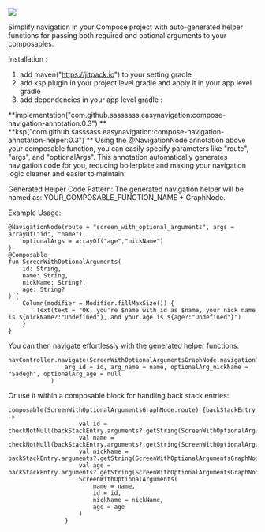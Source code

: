 [![](https://jitpack.io/v/sasssass/easynavigation.svg)](https://jitpack.io/#sasssass/easynavigation)


Simplify navigation in your Compose project with auto-generated helper functions for passing both required and optional arguments to your composables.

Installation : 
1. add maven("https://jitpack.io") to your setting.gradle
2. add ksp plugin in your project level gradle and apply it in your app level gradle
3. add dependencies in your app level gradle :

**implementation("com.github.sasssass.easynavigation:compose-navigation-annotation:0.3")
**
**ksp("com.github.sasssass.easynavigation:compose-navigation-annotation-helper:0.3")
**
Using the @NavigationNode annotation above your composable function, you can easily specify parameters like "route", "args", and "optionalArgs". This annotation automatically generates navigation code for you, reducing boilerplate and making your navigation logic cleaner and easier to maintain.

Generated Helper Code Pattern:
The generated navigation helper will be named as: YOUR_COMPOSABLE_FUNCTION_NAME + GraphNode.

Example Usage:

```
@NavigationNode(route = "screen_with_optional_arguments", args = arrayOf("id", "name"),
    optionalArgs = arrayOf("age","nickName")
)
@Composable
fun ScreenWithOptionalArguments(
    id: String,
    name: String,
    nickName: String?,
    age: String?
) {
    Column(modifier = Modifier.fillMaxSize()) {
        Text(text = "OK, you're $name with id as $name, your nick name is ${nickName?:"Undefined"}, and your age is ${age?:"Undefined"}")
    }
}
```

You can then navigate effortlessly with the generated helper functions:

```
navController.navigate(ScreenWithOptionalArgumentsGraphNode.navigationRoute(
                arg_id = id, arg_name = name, optionalArg_nickName = "Sadegh", optionalArg_age = null
            )
```
Or use it within a composable block for handling back stack entries:

```
composable(ScreenWithOptionalArgumentsGraphNode.route) {backStackEntry ->
                    val id = checkNotNull(backStackEntry.arguments?.getString(ScreenWithOptionalArgumentsGraphNode.ARG_id))
                    val name = checkNotNull(backStackEntry.arguments?.getString(ScreenWithOptionalArgumentsGraphNode.ARG_name))
                    val nickName = backStackEntry.arguments?.getString(ScreenWithOptionalArgumentsGraphNode.ARG_OPTIONAL_nickName)
                    val age = backStackEntry.arguments?.getString(ScreenWithOptionalArgumentsGraphNode.ARG_OPTIONAL_age)
                    ScreenWithOptionalArguments(
                        name = name,
                        id = id,
                        nickName = nickName,
                        age = age
                    )
                }
```
